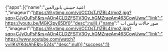 {"apps":[{"name":"اغنية حبيبتي يانورالعين ","imageurl":"https://i9.ytimg.com/vi/CCOsTJ1ZBL4/mq2.jpg?sqp=CJyOuPsF&rs=AOn4CLDZFSTV3Oy_hGMZraeAm463CowUww","link":"https://youtu.be/MGK2py65Df0","desc":null},{"name":" صور حالات واتس اب ","imageurl":"https://i9.ytimg.com/vi/CCOsTJ1ZBL4/mq2.jpg?sqp=CJyOuPsF&rs=AOn4CLDZFSTV3Oy_hGMZraeAm463CowUww","link":"https://www.youtube.com/watch?v=IlKsYKdsAhE&t=524s","desc":null}],"success":1}
